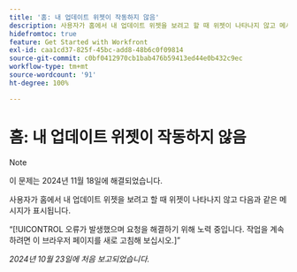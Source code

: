 ```yaml
---
title: '홈: 내 업데이트 위젯이 작동하지 않음'
description: 사용자가 홈에서 내 업데이트 위젯을 보려고 할 때 위젯이 나타나지 않고 메시지가 표시됩니다.
hidefromtoc: true
feature: Get Started with Workfront
exl-id: caa1cd37-825f-45bc-add8-48b6c0f09814
source-git-commit: c0bf0412970cb1bab476b59413ed44e0b432c9ec
workflow-type: tm+mt
source-wordcount: '91'
ht-degree: 100%

---
```


# 홈: 내 업데이트 위젯이 작동하지 않음

>[!NOTE]
>
>이 문제는 2024년 11월 18일에 해결되었습니다.

사용자가 홈에서 내 업데이트 위젯을 보려고 할 때 위젯이 나타나지 않고 다음과 같은 메시지가 표시됩니다.

“[!UICONTROL 오류가 발생했으며 요청을 해결하기 위해 노력 중입니다. 작업을 계속하려면 이 브라우저 페이지를 새로 고침해 보십시오.]”

_2024년 10월 23일에 처음 보고되었습니다._
